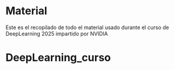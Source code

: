 # Material
Este es el recopilado de todo el material usado durante el curso de DeepLearning 2025 impartido por NVIDIA
# DeepLearning_curso
